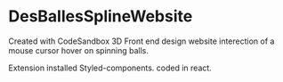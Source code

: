 # DesBallesSplineWebsite
Created with CodeSandbox
3D Front end design website interection of a mouse cursor hover on spinning balls.

Extension installed Styled-components.
coded in react.
